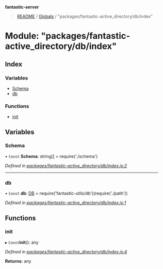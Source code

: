 **fantastic-server**

> [README](../README.md) / [Globals](../globals.md) / "packages/fantastic-active_directory/db/index"

# Module: "packages/fantastic-active_directory/db/index"

## Index

### Variables

* [Schema](_packages_fantastic_active_directory_db_index_.md#schema)
* [db](_packages_fantastic_active_directory_db_index_.md#db)

### Functions

* [init](_packages_fantastic_active_directory_db_index_.md#init)

## Variables

### Schema

• `Const` **Schema**: string[] = require('./schema')

*Defined in [packages/fantastic-active_directory/db/index.js:2](https://github.com/besimorhino/project-fantastic/blob/af5d0de/packages/fantastic-active_directory/db/index.js#L2)*

___

### db

• `Const` **db**: [DB](_packages_fantastic_utils_db_types_d_.md#db) = require('fantastic-utils/db')(require('./path'))

*Defined in [packages/fantastic-active_directory/db/index.js:1](https://github.com/besimorhino/project-fantastic/blob/af5d0de/packages/fantastic-active_directory/db/index.js#L1)*

## Functions

### init

▸ `Const`**init**(): any

*Defined in [packages/fantastic-active_directory/db/index.js:4](https://github.com/besimorhino/project-fantastic/blob/af5d0de/packages/fantastic-active_directory/db/index.js#L4)*

**Returns:** any
